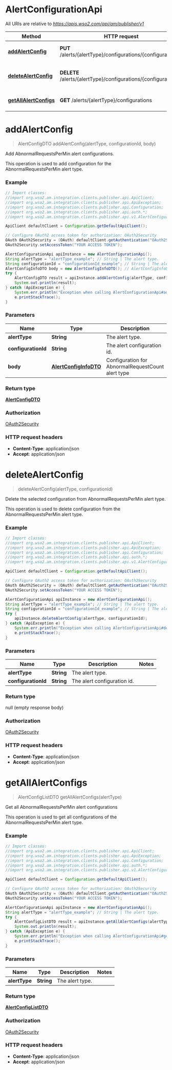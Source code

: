 # AlertConfigurationApi

All URIs are relative to *https://apis.wso2.com/api/am/publisher/v1*

Method | HTTP request | Description
------------- | ------------- | -------------
[**addAlertConfig**](AlertConfigurationApi.md#addAlertConfig) | **PUT** /alerts/{alertType}/configurations/{configurationId} | Add AbnormalRequestsPerMin alert configurations. 
[**deleteAlertConfig**](AlertConfigurationApi.md#deleteAlertConfig) | **DELETE** /alerts/{alertType}/configurations/{configurationId} | Delete the selected configuration from AbnormalRequestsPerMin alert type. 
[**getAllAlertConfigs**](AlertConfigurationApi.md#getAllAlertConfigs) | **GET** /alerts/{alertType}/configurations | Get all AbnormalRequestsPerMin alert configurations 


<a name="addAlertConfig"></a>
# **addAlertConfig**
> AlertConfigDTO addAlertConfig(alertType, configurationId, body)

Add AbnormalRequestsPerMin alert configurations. 

This operation is used to add configuration for the AbnormalRequestsPerMin alert type. 

### Example
```java
// Import classes:
//import org.wso2.am.integration.clients.publisher.api.ApiClient;
//import org.wso2.am.integration.clients.publisher.api.ApiException;
//import org.wso2.am.integration.clients.publisher.api.Configuration;
//import org.wso2.am.integration.clients.publisher.api.auth.*;
//import org.wso2.am.integration.clients.publisher.api.v1.AlertConfigurationApi;

ApiClient defaultClient = Configuration.getDefaultApiClient();

// Configure OAuth2 access token for authorization: OAuth2Security
OAuth OAuth2Security = (OAuth) defaultClient.getAuthentication("OAuth2Security");
OAuth2Security.setAccessToken("YOUR ACCESS TOKEN");

AlertConfigurationApi apiInstance = new AlertConfigurationApi();
String alertType = "alertType_example"; // String | The alert type.
String configurationId = "configurationId_example"; // String | The alert configuration id.
AlertConfigInfoDTO body = new AlertConfigInfoDTO(); // AlertConfigInfoDTO | Configuration for AbnormalRequestCount alert type
try {
    AlertConfigDTO result = apiInstance.addAlertConfig(alertType, configurationId, body);
    System.out.println(result);
} catch (ApiException e) {
    System.err.println("Exception when calling AlertConfigurationApi#addAlertConfig");
    e.printStackTrace();
}
```

### Parameters

Name | Type | Description  | Notes
------------- | ------------- | ------------- | -------------
 **alertType** | **String**| The alert type. |
 **configurationId** | **String**| The alert configuration id. |
 **body** | [**AlertConfigInfoDTO**](AlertConfigInfoDTO.md)| Configuration for AbnormalRequestCount alert type |

### Return type

[**AlertConfigDTO**](AlertConfigDTO.md)

### Authorization

[OAuth2Security](../README.md#OAuth2Security)

### HTTP request headers

 - **Content-Type**: application/json
 - **Accept**: application/json

<a name="deleteAlertConfig"></a>
# **deleteAlertConfig**
> deleteAlertConfig(alertType, configurationId)

Delete the selected configuration from AbnormalRequestsPerMin alert type. 

This operation is used to delete configuration from the AbnormalRequestsPerMin alert type. 

### Example
```java
// Import classes:
//import org.wso2.am.integration.clients.publisher.api.ApiClient;
//import org.wso2.am.integration.clients.publisher.api.ApiException;
//import org.wso2.am.integration.clients.publisher.api.Configuration;
//import org.wso2.am.integration.clients.publisher.api.auth.*;
//import org.wso2.am.integration.clients.publisher.api.v1.AlertConfigurationApi;

ApiClient defaultClient = Configuration.getDefaultApiClient();

// Configure OAuth2 access token for authorization: OAuth2Security
OAuth OAuth2Security = (OAuth) defaultClient.getAuthentication("OAuth2Security");
OAuth2Security.setAccessToken("YOUR ACCESS TOKEN");

AlertConfigurationApi apiInstance = new AlertConfigurationApi();
String alertType = "alertType_example"; // String | The alert type.
String configurationId = "configurationId_example"; // String | The alert configuration id.
try {
    apiInstance.deleteAlertConfig(alertType, configurationId);
} catch (ApiException e) {
    System.err.println("Exception when calling AlertConfigurationApi#deleteAlertConfig");
    e.printStackTrace();
}
```

### Parameters

Name | Type | Description  | Notes
------------- | ------------- | ------------- | -------------
 **alertType** | **String**| The alert type. |
 **configurationId** | **String**| The alert configuration id. |

### Return type

null (empty response body)

### Authorization

[OAuth2Security](../README.md#OAuth2Security)

### HTTP request headers

 - **Content-Type**: application/json
 - **Accept**: application/json

<a name="getAllAlertConfigs"></a>
# **getAllAlertConfigs**
> AlertConfigListDTO getAllAlertConfigs(alertType)

Get all AbnormalRequestsPerMin alert configurations 

This operation is used to get all configurations of the AbnormalRequestsPerMin alert type. 

### Example
```java
// Import classes:
//import org.wso2.am.integration.clients.publisher.api.ApiClient;
//import org.wso2.am.integration.clients.publisher.api.ApiException;
//import org.wso2.am.integration.clients.publisher.api.Configuration;
//import org.wso2.am.integration.clients.publisher.api.auth.*;
//import org.wso2.am.integration.clients.publisher.api.v1.AlertConfigurationApi;

ApiClient defaultClient = Configuration.getDefaultApiClient();

// Configure OAuth2 access token for authorization: OAuth2Security
OAuth OAuth2Security = (OAuth) defaultClient.getAuthentication("OAuth2Security");
OAuth2Security.setAccessToken("YOUR ACCESS TOKEN");

AlertConfigurationApi apiInstance = new AlertConfigurationApi();
String alertType = "alertType_example"; // String | The alert type.
try {
    AlertConfigListDTO result = apiInstance.getAllAlertConfigs(alertType);
    System.out.println(result);
} catch (ApiException e) {
    System.err.println("Exception when calling AlertConfigurationApi#getAllAlertConfigs");
    e.printStackTrace();
}
```

### Parameters

Name | Type | Description  | Notes
------------- | ------------- | ------------- | -------------
 **alertType** | **String**| The alert type. |

### Return type

[**AlertConfigListDTO**](AlertConfigListDTO.md)

### Authorization

[OAuth2Security](../README.md#OAuth2Security)

### HTTP request headers

 - **Content-Type**: application/json
 - **Accept**: application/json

